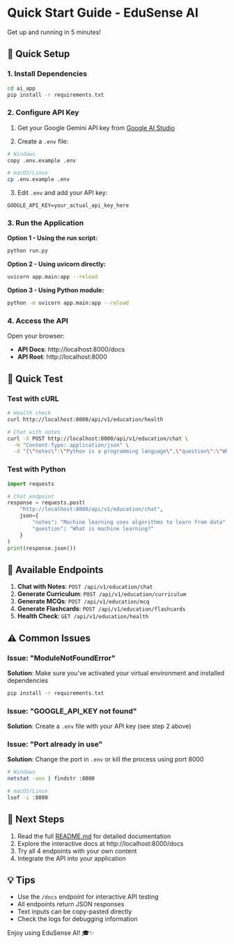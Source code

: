 # Quick Start Guide - EduSense AI

Get up and running in 5 minutes!

## 🚀 Quick Setup

### 1. Install Dependencies

```bash
cd ai_app
pip install -r requirements.txt
```

### 2. Configure API Key

1. Get your Google Gemini API key from [Google AI Studio](https://makersuite.google.com/app/apikey)

2. Create a `.env` file:

```bash
# Windows
copy .env.example .env

# macOS/Linux
cp .env.example .env
```

3. Edit `.env` and add your API key:

```env
GOOGLE_API_KEY=your_actual_api_key_here
```

### 3. Run the Application

**Option 1 - Using the run script:**
```bash
python run.py
```

**Option 2 - Using uvicorn directly:**
```bash
uvicorn app.main:app --reload
```

**Option 3 - Using Python module:**
```bash
python -m uvicorn app.main:app --reload
```

### 4. Access the API

Open your browser:
- **API Docs**: http://localhost:8000/docs
- **API Root**: http://localhost:8000

## 📝 Quick Test

### Test with cURL

```bash
# Health check
curl http://localhost:8000/api/v1/education/health

# Chat with notes
curl -X POST http://localhost:8000/api/v1/education/chat \
  -H "Content-Type: application/json" \
  -d "{\"notes\":\"Python is a programming language\",\"question\":\"What is Python?\"}"
```

### Test with Python

```python
import requests

# Chat endpoint
response = requests.post(
    "http://localhost:8000/api/v1/education/chat",
    json={
        "notes": "Machine learning uses algorithms to learn from data",
        "question": "What is machine learning?"
    }
)
print(response.json())
```

## 🎯 Available Endpoints

1. **Chat with Notes**: `POST /api/v1/education/chat`
2. **Generate Curriculum**: `POST /api/v1/education/curriculum`
3. **Generate MCQs**: `POST /api/v1/education/mcq`
4. **Generate Flashcards**: `POST /api/v1/education/flashcards`
5. **Health Check**: `GET /api/v1/education/health`

## ⚠️ Common Issues

### Issue: "ModuleNotFoundError"
**Solution**: Make sure you've activated your virtual environment and installed dependencies
```bash
pip install -r requirements.txt
```

### Issue: "GOOGLE_API_KEY not found"
**Solution**: Create a `.env` file with your API key (see step 2 above)

### Issue: "Port already in use"
**Solution**: Change the port in `.env` or kill the process using port 8000
```bash
# Windows
netstat -ano | findstr :8000

# macOS/Linux
lsof -i :8000
```

## 📖 Next Steps

1. Read the full [README.md](README.md) for detailed documentation
2. Explore the interactive docs at http://localhost:8000/docs
3. Try all 4 endpoints with your own content
4. Integrate the API into your application

## 💡 Tips

- Use the `/docs` endpoint for interactive API testing
- All endpoints return JSON responses
- Text inputs can be copy-pasted directly
- Check the logs for debugging information

Enjoy using EduSense AI! 🎓✨

